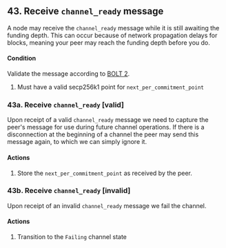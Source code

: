 ## 43. Receive `channel_ready` message

A node may receive the `channel_ready` message while it is still awaiting the funding depth. This can occur because of network propagation delays for blocks, meaning your peer may reach the funding depth before you do.

#### Condition

Validate the message according to [BOLT 2](https://github.com/lightning/bolts/blob/master/02-peer-protocol.md#the-channel_ready-message).

1. Must have a valid secp256k1 point for `next_per_commitment_point`

### 43a. Receive `channel_ready` [valid]

Upon receipt of a valid `channel_ready` message we need to capture the peer's message for use during future channel operations. If there is a disconnection at the beginning of a channel the peer may send this message again, to which we can simply ignore it.

#### Actions

1. Store the `next_per_commitment_point` as received by the peer.

### 43b. Receive `channel_ready` [invalid]

Upon receipt of an invalid `channel_ready` message we fail the channel.

#### Actions

1. Transition to the `Failing` channel state

